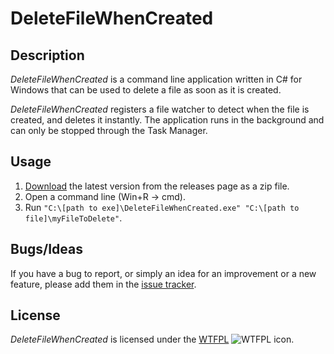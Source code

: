 DeleteFileWhenCreated
=====================

Description
-----------

_DeleteFileWhenCreated_ is a command line application written in C# for Windows that can be used to delete a file as soon as it is created.

_DeleteFileWhenCreated_ registers a file watcher to detect when the file is created, and deletes it instantly. The application runs in the background and can only be stopped through the Task Manager.

Usage
-----

1. [Download](https://github.com/Otiel/DeleteFileWhenCreated/releases/latest) the latest version from the releases page as a zip file.
2. Open a command line (Win+R → cmd).
2. Run `"C:\[path to exe]\DeleteFileWhenCreated.exe" "C:\[path to file]\myFileToDelete"`.

Bugs/Ideas
----------

If you have a bug to report, or simply an idea for an improvement or a new feature, please add them in the [issue tracker](https://github.com/Otiel/DeleteFileWhenCreated/issues).

License
-------

_DeleteFileWhenCreated_ is licensed under the [WTFPL](http://www.wtfpl.net/) ![WTFPL icon](http://i.imgur.com/AsWaQQl.png).
